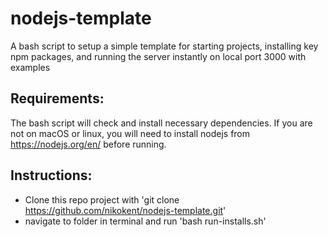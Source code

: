 # nodejs-template
A bash script to setup a simple template for starting projects, installing key npm packages, and running the server instantly on local port 3000 with examples

## Requirements:
The bash script will check and install necessary dependencies. If you are not on macOS or linux, you will need to install nodejs from https://nodejs.org/en/ before running.

## Instructions:
  - Clone this repo project with 'git clone https://github.com/nikokent/nodejs-template.git'
  - navigate to folder in terminal and run 'bash run-installs.sh'

